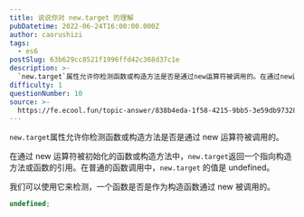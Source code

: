 ```yaml
---
title: 说说你对 new.target 的理解
pubDatetime: 2022-06-24T16:00:00.000Z
author: caorushizi
tags:
  - es6
postSlug: 63b629cc8521f1996ffd42c368d37c1e
description: >-
  `new.target`属性允许你检测函数或构造方法是否是通过new运算符被调用的。在通过new运算符被初始化的函数或构造方法中，`new.target`返回一个指向构造方法或函数的引用。在普通的函数
difficulty: 1
questionNumber: 10
source: >-
  https://fe.ecool.fun/topic-answer/838b4eda-1f58-4215-9bb5-3e59db973286?orderBy=updateTime&order=desc&tagId=24
---
```


`new.target`属性允许你检测函数或构造方法是否是通过 new 运算符被调用的。

在通过 new 运算符被初始化的函数或构造方法中，`new.target`返回一个指向构造方法或函数的引用。在普通的函数调用中，`new.target` 的值是 undefined。

我们可以使用它来检测，一个函数是否是作为构造函数通过 new 被调用的。

```typescript
undefined;
```

